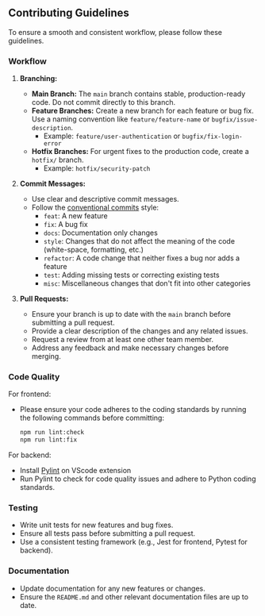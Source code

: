 ## Contributing Guidelines

To ensure a smooth and consistent workflow, please follow these guidelines.


### Workflow

1. **Branching:**

   - **Main Branch:** The `main` branch contains stable, production-ready code. Do not commit directly to this branch.
   - **Feature Branches:** Create a new branch for each feature or bug fix. Use a naming convention like `feature/feature-name` or `bugfix/issue-description`.
     - Example: `feature/user-authentication` or `bugfix/fix-login-error`
   - **Hotfix Branches:** For urgent fixes to the production code, create a `hotfix/` branch.
     - Example: `hotfix/security-patch`

2. **Commit Messages:**

   - Use clear and descriptive commit messages.
   - Follow the [conventional commits](https://www.conventionalcommits.org/) style:
     - `feat`: A new feature
     - `fix`: A bug fix
     - `docs`: Documentation only changes
     - `style`: Changes that do not affect the meaning of the code (white-space, formatting, etc.)
     - `refactor`: A code change that neither fixes a bug nor adds a feature
     - `test`: Adding missing tests or correcting existing tests
     - `misc`: Miscellaneous changes that don't fit into other categories

3. **Pull Requests:**

   - Ensure your branch is up to date with the `main` branch before submitting a pull request.
   - Provide a clear description of the changes and any related issues.
   - Request a review from at least one other team member.
   - Address any feedback and make necessary changes before merging.


### Code Quality

For frontend:

- Please ensure your code adheres to the coding standards by running the following commands before committing:

  ```bash
  npm run lint:check
  npm run lint:fix
  ```

For backend:

- Install [Pylint](https://marketplace.visualstudio.com/items?itemName=ms-python.pylint) on VScode extension
- Run Pylint to check for code quality issues and adhere to Python coding standards.


### Testing

- Write unit tests for new features and bug fixes.
- Ensure all tests pass before submitting a pull request.
- Use a consistent testing framework (e.g., Jest for frontend, Pytest for backend).

### Documentation

- Update documentation for any new features or changes.
- Ensure the `README.md` and other relevant documentation files are up to date.